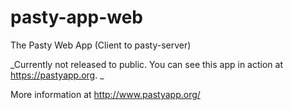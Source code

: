 pasty-app-web
=============

The Pasty Web App (Client to pasty-server)

_Currently not released to public. You can see this app in action at https://pastyapp.org.  _

More information at http://www.pastyapp.org/  


